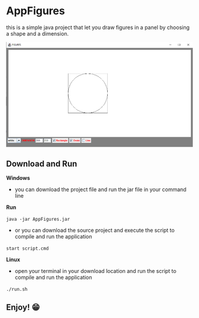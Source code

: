 # AppFigures
this is a simple java project that let you draw figures in a panel by choosing a shape and a dimension.

![illustration](assests/illustration.png)

## Download and Run
**Windows**
- you can download the project file and run the jar file in your command line 

**Run**

``java -jar AppFigures.jar``


- or you can download the source project and execute the script to compile and run the application

``start script.cmd``


**Linux**
- open your terminal in your download location and run the script to compile and run the application

``./run.sh``

## Enjoy! :grin: